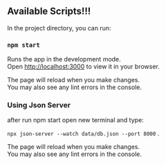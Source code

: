 
## Available Scripts!!!

In the project directory, you can run:

### `npm start`

Runs the app in the development mode.\
Open [http://localhost:3000](http://localhost:3000) to view it in your browser.

The page will reload when you make changes.\
You may also see any lint errors in the console.

### Using Json Server
after run npm start open new terminal and type:

`npx json-server --watch data/db.json --port 8000` .


The page will reload when you make changes.\
You may also see any lint errors in the console.




